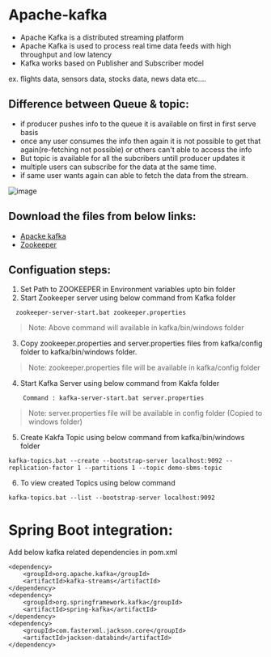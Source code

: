 # Apache-kafka
* Apache Kafka is a distributed streaming platform
* Apache Kafka is used to process real time data feeds with high throughput and low latency
* Kafka works based on Publisher and Subscriber model

ex. flights data, sensors data, stocks data, news data etc....

## Difference between Queue & topic:
* if producer pushes info to the queue it is available on first in first serve basis
* once any user consumes the info then again it is not possible to get that again(re-fetching not possible) or others can't able to access the info
* But topic is available for all the subcribers untill producer updates it
* multiple users can subscribe for the data at the same time.
* if same user wants again can able to fetch the data from the stream.


![image](https://user-images.githubusercontent.com/45785707/169646386-103fa2c8-49af-432d-a51f-3aa2c565db11.png)

## Download the files from below links:
* [Apacke kafka](http://mirrors.estointernet.in/apache/kafka/)
* [Zookeeper](http://mirrors.estointernet.in/apache/zookeeper/stable/)

## Configuation steps:
1. Set Path to ZOOKEEPER in Environment variables upto bin folder
2. Start Zookeeper server using below command from Kafka folder
```
  zookeeper-server-start.bat zookeeper.properties
```

> Note: Above command will available in kafka/bin/windows folder
> 

3. Copy zookeeper.properties and server.properties files from kafka/config folder to kafka/bin/windows folder.
> Note: zookeeper.properties file will be available in kafka/config folder

4. Start Kafka Server using below command from Kakfa folder
```
    Command : kafka-server-start.bat server.properties
```
> Note: server.properties file will be available in config folder (Copied to windows folder)

5. Create Kakfa Topic using below command from kafka/bin/windows folder
```
kafka-topics.bat --create --bootstrap-server localhost:9092 --replication-factor 1 --partitions 1 --topic demo-sbms-topic
```
6. To view created Topics using below command
```
kafka-topics.bat --list --bootstrap-server localhost:9092
```

# Spring Boot integration:
Add below kafka related dependencies in pom.xml
```
<dependency>
	<groupId>org.apache.kafka</groupId>
	<artifactId>kafka-streams</artifactId>
</dependency>
<dependency>
	<groupId>org.springframework.kafka</groupId>
	<artifactId>spring-kafka</artifactId>
</dependency>
<dependency>
	<groupId>com.fasterxml.jackson.core</groupId>
	<artifactId>jackson-databind</artifactId>
</dependency>
```

